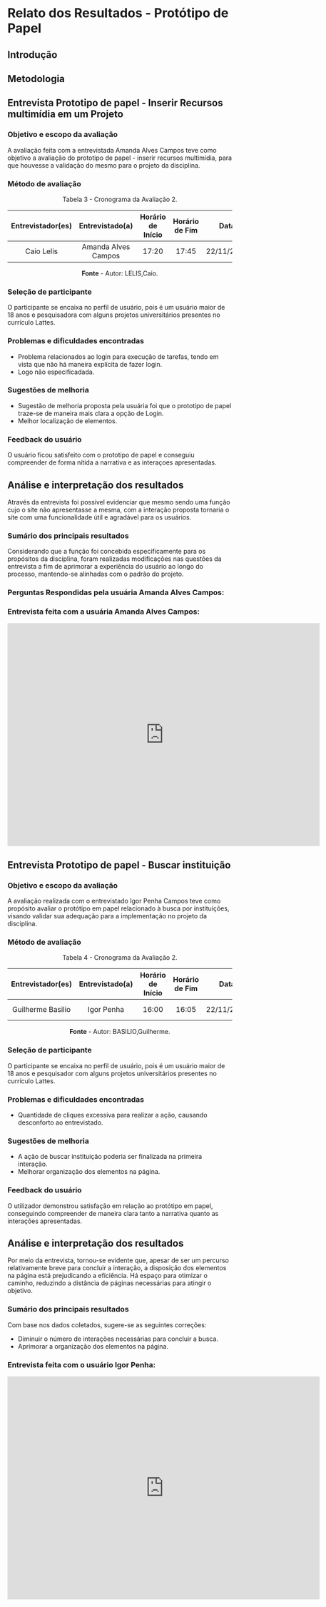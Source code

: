 # Relato dos Resultados - Protótipo de Papel


## Introdução 


## Metodologia



## Entrevista Prototipo de papel - Inserir Recursos multimídia em um Projeto



### Objetivo e escopo da avaliação

A avaliação feita com a entrevistada Amanda Alves Campos teve como objetivo a avaliação do prototipo de papel - inserir recursos multimídia, para que houvesse a validação do mesmo para o projeto da disciplina.

### Método de avaliação

<center>
Tabela 3 - Cronograma da Avaliação 2.

| Entrevistador(es) | Entrevistado(a) | Horário de Início | Horário de Fim |    Data    |    Local     |
| :----------------: | :-------------: | :---------------: | :------------: | :--------: | :----------: |
|  Caio Lelis  |   <span style = "color: ">Amanda Alves Campos</span>     |       17:20       |     17:45      | 22/11/2023 | Ailab (UnB) |

**Fonte** - Autor: LELIS,Caio.
</center>

### Seleção de participante

O participante se encaixa no perfil de usuário, pois é um usuário maior de 18 anos e pesquisadora com alguns projetos universitários presentes no currículo Lattes.

### Problemas e dificuldades encontradas

- Problema relacionados ao login para execução de tarefas, tendo em vista que não há maneira explícita de fazer login.
- Logo não especificadada.

### Sugestões de melhoria

- Sugestão de melhoria proposta pela usuária foi que o prototipo de papel traze-se de maneira mais clara a opção de Login.
- Melhor localização de elementos.

### Feedback do usuário

O usuário ficou satisfeito com o prototipo de papel e conseguiu compreender de forma nítida a narrativa e as interaçoes apresentadas.

## Análise e interpretação dos resultados

Através da entrevista foi possível evidenciar que mesmo sendo uma função cujo o site não apresentasse a mesma, com a interação proposta tornaria o site com uma funcionalidade útil e agradável para os usuários.

### Sumário dos principais resultados

Considerando que a função foi concebida especificamente para os propósitos da disciplina, foram realizadas modificações nas questões da entrevista a fim de aprimorar a experiência do usuário ao longo do processo, mantendo-se alinhadas com o padrão do projeto.


### Perguntas Respondidas pela usuária Amanda Alves Campos:



### Entrevista feita com a usuária Amanda Alves Campos:

<iframe width="700" height="500" src="https://www.youtube.com/embed/XpsDLSIXZr8?si=Fg9hbqk4dVJNi7yG" title="YouTube video player" frameborder="0" allow="accelerometer; autoplay; clipboard-write; encrypted-media; gyroscope; picture-in-picture; web-share" allowfullscreen></iframe>

## Entrevista Prototipo de papel - Buscar instituição

### Objetivo e escopo da avaliação

A avaliação realizada com o entrevistado Igor Penha Campos teve como propósito avaliar o protótipo em papel relacionado à busca por instituições, visando validar sua adequação para a implementação no projeto da disciplina.

### Método de avaliação

<center>
Tabela 4 - Cronograma da Avaliação 2.

| Entrevistador(es) | Entrevistado(a) | Horário de Início | Horário de Fim |    Data    |    Local     |
| :----------------: | :-------------: | :---------------: | :------------: | :--------: | :----------: |
|  Guilherme Basilio  |   <span style = "color: ">Igor Penha</span>     |       16:00       |     16:05    | 22/11/2023 | UAC (UnB) |

**Fonte** - Autor: BASILIO,Guilherme.
</center>

### Seleção de participante

O participante se encaixa no perfil de usuário, pois é um usuário maior de 18 anos e pesquisador com alguns projetos universitários presentes no currículo Lattes.

### Problemas e dificuldades encontradas

- Quantidade de cliques excessiva para realizar a ação, causando desconforto ao entrevistado.

### Sugestões de melhoria

- A ação de buscar instituição poderia ser finalizada na primeira interação.
- Melhorar organização dos elementos na página.

### Feedback do usuário

O utilizador demonstrou satisfação em relação ao protótipo em papel, conseguindo compreender de maneira clara tanto a narrativa quanto as interações apresentadas.

## Análise e interpretação dos resultados

Por meio da entrevista, tornou-se evidente que, apesar de ser um percurso relativamente breve para concluir a interação, a disposição dos elementos na página está prejudicando a eficiência. Há espaço para otimizar o caminho, reduzindo a distância de páginas necessárias para atingir o objetivo.

### Sumário dos principais resultados

Com base nos dados coletados, sugere-se as seguintes correções:

- Diminuir o número de interações necessárias para concluir a busca.
- Aprimorar a organização dos elementos na página.

### Entrevista feita com o usuário Igor Penha:

<iframe width="700" height="500" src="https://youtu.be/SlscTgSuCSI?si=4sdTW9Mj-STxNKY6" title="YouTube video player" frameborder="0" allow="accelerometer; autoplay; clipboard-write; encrypted-media; gyroscope; picture-in-picture; web-share" allowfullscreen></iframe>